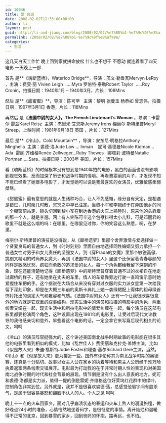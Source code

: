 ```yaml
---
id: 10046
title: 爱 真诚
date: 2008-02-02T12:35:00+00:00
author: li
layout: post
guid: http://li-and-jiang.com/blog/2008/02/02/%e7%88%b1-%e7%9c%9f%e8%af%9a/
permalink: /2008/02/02/%e7%88%b1-%e7%9c%9f%e8%af%9a/
categories:
  - 生活
---
```

这几天白天工作忙 晚上回到家就拼命放松 什么也不想干 不愿动 就连着看了四天电影 一天晚上一部 

首先 是**《魂断蓝桥》，Waterloo Bridge**，导演：茂文·勒鲁瓦Mervyn LeRoy  ，主演：费雯·丽 Vivien Leigh  &#8230;..Myra 罗伯特·泰勒Robert Taylor  &#8230;..Roy Cronin，拍摄日期：1940年1月 &#8211; 1940年3月，片长：108Mins 

然后 是**《甜蜜蜜》**，导演：陈可辛   主演：黎明 张曼玉 杨恭如 曾志伟，拍摄日期：1997年3月1日 香港，片长：118Mins 

再然后 是《**法国中尉的女人》，The French Lieutenant&#8217;s Woman** ，导演：卡雷尔·雷兹Karel Reisz  主演：杰里米·艾恩斯Jeremy Irons 梅丽尔·斯特里普Meryl Streep，上映时间：1981年9月18日 英国 ，片长：127Mins 

最后 是**《冷山》，Cold Mountain** ，导演：安东尼·明格拉Anthony Minghella  主演：裘德·洛Jude Law &#8230; Inman    妮可·基德曼Nicole Kidman&#8230; Ada  雷妮·齐维格Renée Zellweger&#8230;Ruby Thewes   娜塔莉·波特曼Natalie Portman &#8230;.Sara，拍摄日期：2003年 美国，片长：157Mins 

看《魂断蓝桥》的时候根本没有想到是1940年拍的电影，黑白的画面也没有影响到视觉效果，反而加深了历史和战争时期的情境。再看费雯丽的片子，才发现不知不觉已经看了她很多电影了，才发觉她可以说是我最喜欢的女演员，优雅敏感柔弱桀骜。 

《甜蜜蜜》最有意思的就是人生诸种巧合，让人不免感慨，缘分自有天定，是相遇是错过，几时聚几时散，冥冥之中早已注定。当黎小军和李翘终于在异国他乡的同一个橱窗前站定，镜头切回到黎小军在到达香港的火车上熟睡时，原来他的头靠着的那一个人，就是李翘。网上有人笑陈可辛这个包袱抖得太小儿科，可是邓丽君的歌里不就是这么唱的吗：在哪里，在哪里见过你，你的笑容这么熟悉，啊，在梦里。 

梅丽尔·斯特里普的演技是没得说，从《廊桥遗梦》里那个舍弃激情与爱选择做一个贤妻良母的普通女人，到《时时刻刻》里面自由地选择同性婚姻又努力承担一个普通女性对男子和女儿责任的坚强女人，到《穿Prada的女魔》里那个敏锐高傲、挑剔又精明的时尚界女魔头，再到《法国中尉的女人》里这个还保留着青春容颜的同样是敏感忧愁、疯狂而勇敢的追求爱的女人，每一个角色都给我留下深刻的印象，现在还能清楚地记得《廊桥遗梦》中的斯特里普穿着普通不过的衣裙自在地走过廊桥的样子，还有她坐在丈夫的车里，情人的车紧靠旁边行驶一直鸣笛示意时她紧握住车把的手。这个据说在大场合从来没有穿对过衣服的实力派女星第一次给我留下深刻印象，却是在大概三年前的奥斯卡典礼上她一袭绿裙配上得体的祖母绿首饰衬托出的淡定大气和雍容和气质。《法国中尉的女人》还有一个让我很欣喜很意外的地方就是它双重的叙事结构，现实生活中的演员和拍摄的电影中的角色，两重线索交织在一起，现实生活中和所拍电影中的情爱纠缠在一起，每个演员在这部电影里都要扮演两个角色，这种设置出现在1981年的电影里，让受过后现代文论教导的我倍感亲切和意外，早些看这个电影的话，一定会拿它来写篇后现代相关的论文，呵呵 

《冷山》的演员阵容挺强大的，这个讲述美国南北战争时期故事的电影能在很多其他的电影里看到相似的模式，比如《乱世佳人》费雯丽和克拉克·盖博主演，比如《似是故人来》朱迪·福斯特Jodie Foster和理查·基尔Richard Gere主演，当然，《冷山》和《似是故人来》更为接近一些。国外有评论称其为南北战争时期的奥德赛，还真是十分贴切。故事以女主人公在家乡的执着等待和男主人公历经千难万险执着返家两条线索交错展开。电影最为打动我的在于非常时期人性的表现和对美国南北战争时期的时代和社会背景的展现，情节倒是没有什么出人意表的地方。妮可和裘德·洛都是实力派，值得一提的倒是雷妮·齐维格这位好莱坞红花群中的绿叶，控制角色非常到位。另外就是，我并不是很喜欢裘德·落，总感觉他眉宇间有股杀气，是属于很容易暴怒和翻脸不认人的人。个人之见 呵呵 

晚上十一点的火车回家乡，面对几乎崩溃状态的春运和火车上熬人的漫漫旅程，做好晚点24小时的准备，心情怡然地坐着码字，是很惬意的事情。离开灿烂和温暖得不正常的北京，回到暴雪的家乡，回到爸妈的怀抱，路再远，也不怕。